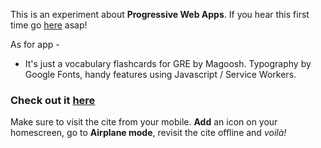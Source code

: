 This is an experiment about **Progressive Web Apps**. If you hear this first time go [here](https://developers.google.com/web/progressive-web-apps/) asap!

As for app - 
- It's just a vocabulary flashcards for GRE by Magoosh. Typography by Google Fonts, handy features using Javascript / Service Workers. 
### Check out it [here](https://georgegach.github.io/GRE/)

Make sure to visit the cite from your mobile. **Add** an icon on your homescreen, go to **Airplane mode**, revisit the cite offline and *voilà!*
